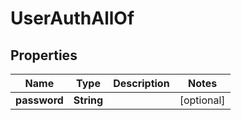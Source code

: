 

# UserAuthAllOf

## Properties

Name | Type | Description | Notes
------------ | ------------- | ------------- | -------------
**password** | **String** |  |  [optional]




